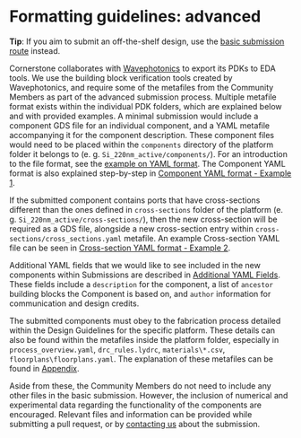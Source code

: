 # Formatting guidelines: advanced

**Tip**: If you aim to submit an off-the-shelf design, use the [basic submission route](../guidelines/Guidelines_Basic.md) instead.

Cornerstone collaborates with [Wavephotonics](https://wavephotonics.com)
to export its PDKs to EDA tools. We use the building block verification
tools created by Wavephotonics, and require some of the metafiles from
the Community Members as part of the advanced submission process. Multiple
metafile format exists within the individual PDK folders, which are
explained below and with provided examples.
A minimal submission would include a component GDS file for an
individual component, and a YAML metafile accompanying it for the
component description. These component files would need to be placed
within the `components` directory of the platform folder it belongs to
(e. g. `Si_220nm_active/components/`). For an introduction to the file
format, see the [example on YAML format](../examples/Ex0_YAMLFormat.md).
The Component YAML format is also explained step-by-step in [Component
YAML format - Example 1](../examples/Ex1_ComponentYAML.md).

If the submitted component contains ports that have cross-sections
different than the ones defined in `cross-sections` folder of the
platform (e. g. `Si_220nm_active/cross-sections/`), then the new
cross-section will be required as a GDS file, alongside a new
cross-section entry within `cross-sections/cross_sections.yaml`
metafile. An example Cross-section YAML file can be seen in
[Cross-section YAML format - Example
2](../examples/Ex2_CrossSectionYAML.md).

Additional YAML fields that we would like to see included in the new
components within Submissions are described in [Additional YAML
Fields](../examples/Additional_YAML_Fields.md). These fields include a
`description` for the component, a list of `ancestor` building blocks
the Component is based on, and `author` information for communication
and design credits.

The submitted components must obey to the fabrication process detailed
within the Design Guidelines for the specific platform. These details
can also be found within the metafiles inside the platform folder,
especially in `process_overview.yaml`, `drc_rules.lydrc`,
`materials\*.csv`, `floorplans\floorplans.yaml`. The explanation of
these metafiles can be found in [Appendix](../Appendix.md).

Aside from these, the Community Members do not need to include any other
files in the basic submission. However, the inclusion of numerical and
experimental data regarding the functionality of the components are
encouraged. Relevant files and information can be provided while submitting a pull request, or by [contacting
us](mailto:pdk.cornerstone@soton.ac.uk) about the submission.


